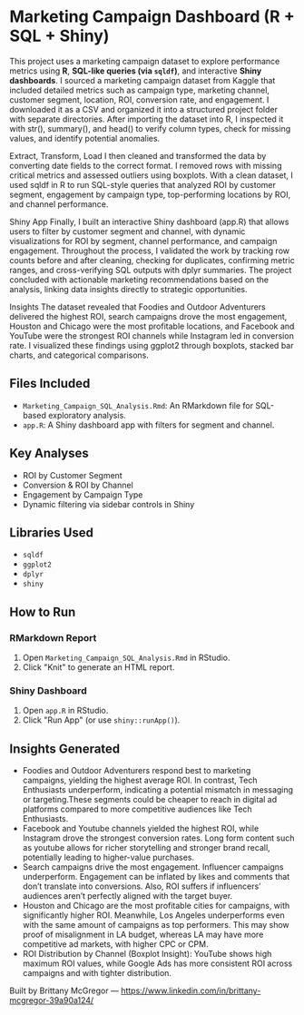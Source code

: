 
# Marketing Campaign Dashboard (R + SQL + Shiny)

This project uses a marketing campaign dataset to explore performance metrics using **R**, **SQL-like queries (via `sqldf`)**, and interactive **Shiny dashboards**. I sourced a marketing campaign dataset from Kaggle that included detailed metrics such as campaign type, marketing channel, customer segment, location, ROI, conversion rate, and engagement. I downloaded it as a CSV and organized it into a structured project folder with separate directories. After importing the dataset into R, I inspected it with str(), summary(), and head() to verify column types, check for missing values, and identify potential anomalies. 

Extract, Transform, Load
I then cleaned and transformed the data by converting date fields to the correct format. I removed rows with missing critical metrics and assessed outliers using boxplots. With a clean dataset, I used sqldf in R to run SQL-style queries that analyzed ROI by customer segment, engagement by campaign type, top-performing locations by ROI, and channel performance. 

Shiny App
Finally, I built an interactive Shiny dashboard (app.R) that allows users to filter by customer segment and channel, with dynamic visualizations for ROI by segment, channel performance, and campaign engagement. Throughout the process, I validated the work by tracking row counts before and after cleaning, checking for duplicates, confirming metric ranges, and cross-verifying SQL outputs with dplyr summaries. The project concluded with actionable marketing recommendations based on the analysis, linking data insights directly to strategic opportunities.

Insights
The dataset revealed that Foodies and Outdoor Adventurers delivered the highest ROI, search campaigns drove the most engagement, Houston and Chicago were the most profitable locations, and Facebook and YouTube were the strongest ROI channels while Instagram led in conversion rate. I visualized these findings using ggplot2 through boxplots, stacked bar charts, and categorical comparisons.



## Files Included

- `Marketing_Campaign_SQL_Analysis.Rmd`: An RMarkdown file for SQL-based exploratory analysis.
- `app.R`: A Shiny dashboard app with filters for segment and channel.

## Key Analyses

- ROI by Customer Segment
- Conversion & ROI by Channel
- Engagement by Campaign Type
- Dynamic filtering via sidebar controls in Shiny

## Libraries Used

- `sqldf`
- `ggplot2`
- `dplyr`
- `shiny`

## How to Run

### RMarkdown Report

1. Open `Marketing_Campaign_SQL_Analysis.Rmd` in RStudio.
2. Click "Knit" to generate an HTML report.

### Shiny Dashboard

1. Open `app.R` in RStudio.
2. Click "Run App" (or use `shiny::runApp()`).

## Insights Generated


- Foodies and Outdoor Adventurers respond best to marketing campaigns, yielding the highest average ROI. In contrast, Tech Enthusiasts underperform, indicating a potential mismatch in messaging or targeting.These segments could be cheaper to reach in digital ad platforms compared to more competitive audiences like Tech Enthusiasts.
- Facebook and Youtube channels yielded the highest ROI, while Instagram drove the strongest conversion rates. Long form content such as youtube allows for richer storytelling and stronger brand recall, potentially leading to higher-value purchases.
- Search campaigns drive the most engagement. Influencer campaigns underperform. Engagement can be inflated by likes and comments that don’t translate into conversions. Also, ROI suffers if influencers’ audiences aren’t perfectly aligned with the target buyer.
- Houston and Chicago are the most profitable cities for campaigns, with significantly higher ROI. Meanwhile, Los Angeles underperforms even with the same amount of campaigns as top performers. This may show proof of misalignment in LA budget, whereas LA may have more competitive ad markets, with higher CPC or CPM.
- ROI Distribution by Channel (Boxplot Insight): YouTube shows high maximum ROI values, while Google Ads has more consistent ROI across campaigns and with tighter distribution.





Built by Brittany McGregor — https://www.linkedin.com/in/brittany-mcgregor-39a90a124/



